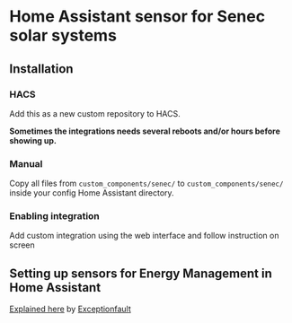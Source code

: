 # Home Assistant sensor for Senec solar systems

## Installation

### HACS

Add this as a new custom repository to HACS.

**Sometimes the integrations needs several reboots and/or hours before showing up.**

### Manual

Copy all files from `custom_components/senec/` to `custom_components/senec/` inside your config Home Assistant directory.


### Enabling integration

Add custom integration using the web interface and follow instruction on screen

## Setting up sensors for Energy Management in Home Assistant
[Explained here](https://github.com/mchwalisz/home-assistant-senec/pull/8#issuecomment-895422964) by [Exceptionfault](https://github.com/Exceptionfault)



